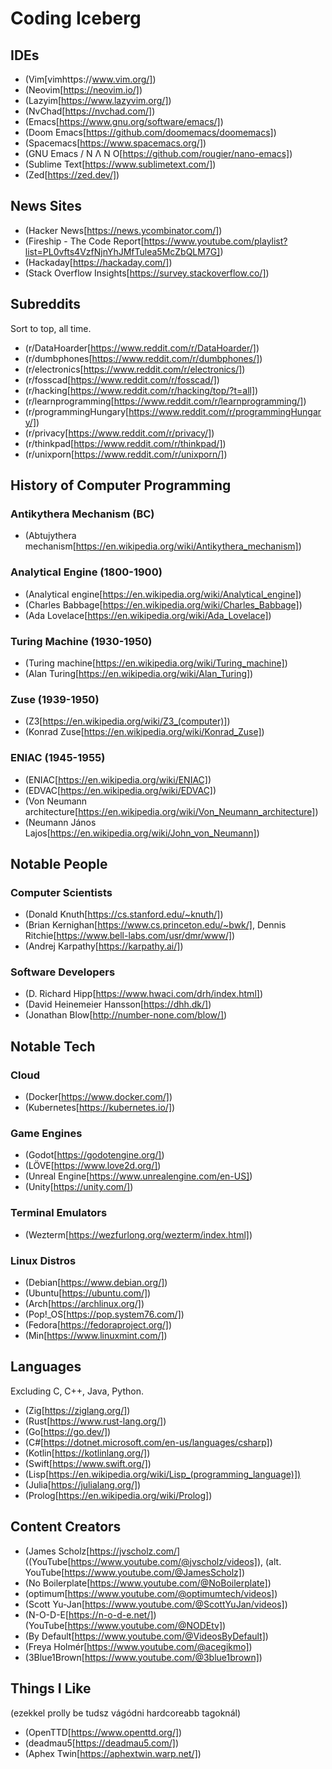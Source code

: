 # Coding Iceberg

## IDEs

- (Vim[vimhttps://www.vim.org/])
- (Neovim[https://neovim.io/])
- (Lazyim[https://www.lazyvim.org/])
- (NvChad[https://nvchad.com/])
- (Emacs[https://www.gnu.org/software/emacs/])
- (Doom Emacs[https://github.com/doomemacs/doomemacs])
- (Spacemacs[https://www.spacemacs.org/])
- (GNU Emacs / N Λ N O[https://github.com/rougier/nano-emacs])
- (Sublime Text[https://www.sublimetext.com/])
- (Zed[https://zed.dev/])

## News Sites

- (Hacker News[https://news.ycombinator.com/])
- (Fireship - The Code Report[https://www.youtube.com/playlist?list=PL0vfts4VzfNjnYhJMfTulea5McZbQLM7G])
- (Hackaday[https://hackaday.com/])
- (Stack Overflow Insights[https://survey.stackoverflow.co/])

## Subreddits

Sort to top, all time.

- (r/DataHoarder[https://www.reddit.com/r/DataHoarder/])
- (r/dumbphones[https://www.reddit.com/r/dumbphones/])
- (r/electronics[https://www.reddit.com/r/electronics/])
- (r/fosscad[https://www.reddit.com/r/fosscad/])
- (r/hacking[https://www.reddit.com/r/hacking/top/?t=all])
- (r/learnprogramming[https://www.reddit.com/r/learnprogramming/])
- (r/programmingHungary[https://www.reddit.com/r/programmingHungary/])
- (r/privacy[https://www.reddit.com/r/privacy/])
- (r/thinkpad[https://www.reddit.com/r/thinkpad/])
- (r/unixporn[https://www.reddit.com/r/unixporn/])

## History of Computer Programming

### Antikythera Mechanism (BC)

- (Abtujythera mechanism[https://en.wikipedia.org/wiki/Antikythera_mechanism])

### Analytical Engine (1800-1900)

- (Analytical engine[https://en.wikipedia.org/wiki/Analytical_engine])
- (Charles Babbage[https://en.wikipedia.org/wiki/Charles_Babbage])
- (Ada Lovelace[https://en.wikipedia.org/wiki/Ada_Lovelace])

### Turing Machine (1930-1950)

- (Turing machine[https://en.wikipedia.org/wiki/Turing_machine])
- (Alan Turing[https://en.wikipedia.org/wiki/Alan_Turing])

### Zuse (1939-1950)

- (Z3[https://en.wikipedia.org/wiki/Z3_(computer)])
- (Konrad Zuse[https://en.wikipedia.org/wiki/Konrad_Zuse])

### ENIAC (1945-1955)

- (ENIAC[https://en.wikipedia.org/wiki/ENIAC])
- (EDVAC[https://en.wikipedia.org/wiki/EDVAC])
- (Von Neumann architecture[https://en.wikipedia.org/wiki/Von_Neumann_architecture])
- (Neumann János Lajos[https://en.wikipedia.org/wiki/John_von_Neumann])

## Notable People

### Computer Scientists

- (Donald Knuth[https://cs.stanford.edu/~knuth/])
- (Brian Kernighan[https://www.cs.princeton.edu/~bwk/], Dennis Ritchie[https://www.bell-labs.com/usr/dmr/www/])
- (Andrej Karpathy[https://karpathy.ai/])

### Software Developers

- (D. Richard Hipp[https://www.hwaci.com/drh/index.html])
- (David Heinemeier Hansson[https://dhh.dk/])
- (Jonathan Blow[http://number-none.com/blow/])

## Notable Tech

### Cloud

- (Docker[https://www.docker.com/])
- (Kubernetes[https://kubernetes.io/])

### Game Engines

- (Godot[https://godotengine.org/])
- (LÖVE[https://www.love2d.org/])
- (Unreal Engine[https://www.unrealengine.com/en-US])
- (Unity[https://unity.com/])

### Terminal Emulators

- (Wezterm[https://wezfurlong.org/wezterm/index.html])

### Linux Distros

- (Debian[https://www.debian.org/])
- (Ubuntu[https://ubuntu.com/])
- (Arch[https://archlinux.org/])
- (Pop!_OS[https://pop.system76.com/])
- (Fedora[https://fedoraproject.org/])
- (Min[https://www.linuxmint.com/])

## Languages

Excluding C, C++, Java, Python.

- (Zig[https://ziglang.org/])
- (Rust[https://www.rust-lang.org/])
- (Go[https://go.dev/])
- (C#[https://dotnet.microsoft.com/en-us/languages/csharp])
- (Kotlin[https://kotlinlang.org/])
- (Swift[https://www.swift.org/])
- (Lisp[https://en.wikipedia.org/wiki/Lisp_(programming_language)])
- (Julia[https://julialang.org/])
- (Prolog[https://en.wikipedia.org/wiki/Prolog])

## Content Creators

- (James Scholz[https://jvscholz.com/] ((YouTube[https://www.youtube.com/@jvscholz/videos]), (alt. YouTube[https://www.youtube.com/@JamesScholz])
- (No Boilerplate[https://www.youtube.com/@NoBoilerplate])
- (optimum[https://www.youtube.com/@optimumtech/videos])
- (Scott Yu-Jan[https://www.youtube.com/@ScottYuJan/videos])
- (N-O-D-E[https://n-o-d-e.net/]) (YouTube[https://www.youtube.com/@NODEtv])
- (By Default[https://www.youtube.com/@VideosByDefault])
- (Freya Holmér[https://www.youtube.com/@acegikmo])
- (3Blue1Brown[https://www.youtube.com/@3blue1brown])

## Things I Like

(ezekkel prolly be tudsz vágódni hardcoreabb tagoknál)

- (OpenTTD[https://www.openttd.org/])
- (deadmau5[https://deadmau5.com/])
- (Aphex Twin[https://aphextwin.warp.net/])
